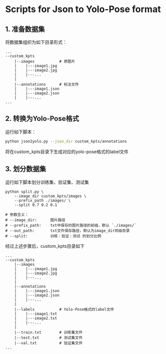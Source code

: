 # Scripts for Json to Yolo-Pose format

## 1. 准备数据集
将数据集组织为如下目录形式：
```
...
--custom_kpts
    |--images           # 原图片
    |    |---image1.jpg
    |    |---image2.jpg
    |    |---...
    |
    |--annotations      # 标注文件
    |    |---image1.json
    |    |---image2.json
    |    |---...
...
```
## 2. 转换为Yolo-Pose格式
运行如下脚本：
```bash
python json2yolo.py --json_dir custom_kpts/annotations
```
将在custom_kpts目录下生成对应的yolo-pose格式的label文件

## 3. 划分数据集
运行如下脚本划分训练集、验证集、测试集
```
python split.py \
    --image_dir custom_kpts/images \
    --prefix_path ./images/ \
    --split 0.7 0.2 0.1

# 参数含义：
# --image_dir:      图片路径
# --prefix_path:    txt中保存的图片路径的前缀，默认 `./images/`
# --out_path:       txt文件保存路径，默认为image_dir同级目录
# --split:          训练：验证：测试 的划分比例
```

经过上述步骤后，custom_kpts目录如下
```
...
--custom_kpts
    |--images           
    |    |---image1.jpg
    |    |---image2.jpg
    |    |---...
    |
    |--annotations      
    |    |---image1.json
    |    |---image2.json
    |    |---...
    |
    |--labels           # Yolo-Pose格式的label文件  
    |    |---image1.txt
    |    |---image2.txt
    |    |---...
    |    
    |--train.txt        # 训练集文件
    |--test.txt         # 测试集文件
    |--val.txt          # 验证集文件
...
```